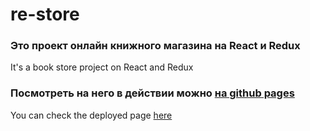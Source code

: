 # re-store

### Это проект онлайн книжного магазина на React и Redux

It's a book store project on React and Redux

### Посмотреть на него в действии можно [на github pages](https://gennady-bars.github.io/re-store-Redux-React/)

You can check the deployed page [here](https://gennady-bars.github.io/re-store-Redux-React/)
